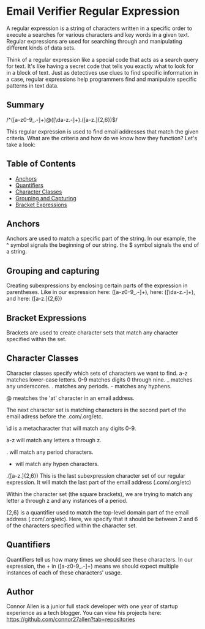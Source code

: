 # Email Verifier Regular Expression

A regular expression is a string of characters written in a specific order to execute a searches for various characters and key words in a given text. Regular expressions are used for searching through and manipulating different kinds of data sets.

Think of a regular expression like a special code that acts as a search query for text. It's like having a secret code that tells you exactly what to look for in a block of text. Just as detectives use clues to find specific information in a case, regular expressions help programmers find and manipulate specific patterns in text data.

## Summary

/^([a-z0-9_\.-]+)@([\da-z\.-]+)\.([a-z\.]{2,6})$/

This regular expression is used to find email addresses that match the given criteria. What are the criteria and how do we know how they function? Let's take a look:

## Table of Contents

- [Anchors](#anchors)
- [Quantifiers](#quantifiers)
- [Character Classes](#character-classes)
- [Grouping and Capturing](#grouping-and-capturing)
- [Bracket Expressions](#bracket-expressions)


## Anchors
Anchors are used to match a specific part of the string. In our example, the ^ symbol signals the beginning of our string. the $ symbol signals the end of a string.

## Grouping and capturing
Creating subexpressions by enclosing certain parts of the expression in parentheses. Like in our expression here: ([a-z0-9_\.-]+), here: ([\da-z\.-]+), and here: ([a-z\.]{2,6})

## Bracket Expressions
Brackets are used to create character sets that match any character specified within the set.

## Character Classes
Character classes specify which sets of characters we want to find. a-z matches lower-case letters. 0-9 matches digits 0 through nine. _ matches any underscores. \. matches any periods. - matches any hyphens.

@ meatches the 'at' character in an email address.

The next character set is matching characters in the second part of the email adress before the .com/.org/etc.

\d is a metacharacter that will match any digits 0-9.

a-z will match any letters a through z.

\. will match any period characters.

- will match any hypen characters.

\.([a-z\.]{2,6})  This is the last subexpression character set of our regular expression. It will match the last part of the email address (.com/.org/etc)

Within the character set (the square brackets), we are trying to match any letter a through z and any instances of a period.

{2,6} is a quantifier used to match the top-level domain part of the email address (.com/.org/etc). Here, we specify that it should be between 2 and 6 of the characters specified within the character set.


## Quantifiers
Quantifiers tell us how many times we should see these characters. In our expression, the + in ([a-z0-9_\.-]+) means we should expect multiple instances of each of these characters' usage.

## Author

Connor Allen is a junior full stack developer with one year of startup experience as a tech blogger. You can view his projects here: https://github.com/connor27allen?tab=repositories 